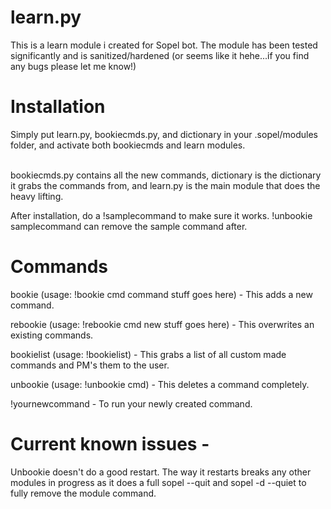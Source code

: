 # learn.py
This is a learn module i created for Sopel bot.  The module has been tested significantly and is sanitized/hardened (or seems like it hehe...if you find any bugs please let me know!) 
&nbsp;

# Installation
Simply put learn.py, bookiecmds.py, and dictionary in your .sopel/modules folder, and activate both bookiecmds and learn modules.  
&nbsp;

bookiecmds.py contains all the new commands, dictionary is the dictionary it grabs the commands from, and learn.py is the main module that does the heavy lifting.
&nbsp;

After installation, do a !samplecommand to make sure it works.  !unbookie samplecommand can remove the sample command after.
&nbsp;

# Commands
bookie (usage: !bookie cmd command stuff goes here) - This adds a new command.
&nbsp;

rebookie (usage: !rebookie cmd new stuff goes here) - This overwrites an existing commands.
&nbsp;

bookielist (usage: !bookielist) - This grabs a list of all custom made commands and PM's them to the user.
&nbsp;

unbookie (usage: !unbookie cmd) - This deletes a command completely.
&nbsp;

!yournewcommand - To run your newly created command.

# Current known issues - 
Unbookie doesn't do a good restart. The way it restarts breaks any other modules in progress as it does a full sopel --quit and sopel -d --quiet to fully remove the module command.
